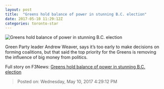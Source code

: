 ```yaml
---
layout: post
title:  "Greens hold balance of power in stunning B.C. election"
date: 2017-05-10 11:29:12Z
categories: toronto-star
---
```


![Greens hold balance of power in stunning B.C. election](https://www.thestar.com/content/dam/thestar/news/2017/05/10/christy-clark-s-liberals-win-minority-government-in-b-c-/5428642570001-videoStillImage.jpg)

Green Party leader Andrew Weaver, says it’s too early to make decisions on forming coalitions, but that said the top priority for the Greens is removing the influence of big money from politics.


Full story on F3News: [Greens hold balance of power in stunning B.C. election](http://www.f3nws.com/n/mFJfMJ)

> Posted on: Wednesday, May 10, 2017 4:29:12 PM
